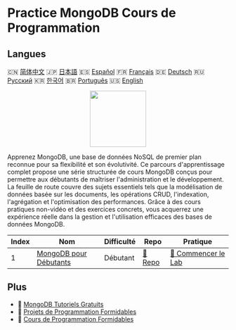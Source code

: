 # Practice MongoDB Cours de Programmation

## Langues

🇨🇳 [简体中文](README_zh.md) 🇯🇵 [日本語](README_ja.md) 🇪🇸 [Español](README_es.md) 🇫🇷 [Français](README_fr.md) 🇩🇪 [Deutsch](README_de.md) 🇷🇺 [Русский](README_ru.md) 🇰🇷 [한국어](README_ko.md) 🇧🇷 [Português](README_pt.md) 🇺🇸 [English](README.md) 

<div align="center">
<img width="128px" src="https://file.labex.io/path/iL7seSYd8jLs.png">
</div>

Apprenez MongoDB, une base de données NoSQL de premier plan reconnue pour sa flexibilité et son évolutivité. Ce parcours d'apprentissage complet propose une série structurée de cours MongoDB conçus pour permettre aux débutants de maîtriser l'administration et le développement. La feuille de route couvre des sujets essentiels tels que la modélisation de données basée sur les documents, les opérations CRUD, l'indexation, l'agrégation et l'optimisation des performances. Grâce à des cours pratiques non-vidéo et des exercices concrets, vous acquerrez une expérience réelle dans la gestion et l'utilisation efficaces des bases de données MongoDB.

|   Index | Nom                                                                         | Difficulté   | Repo                                                           | Pratique                                                                 |
|---------|-----------------------------------------------------------------------------|--------------|----------------------------------------------------------------|--------------------------------------------------------------------------|
|       1 | [MongoDB pour Débutants](https://labex.io/fr/courses/mongodb-for-beginners) | Débutant     | [🔗 Repo](https://github.com/labex-labs/mongodb-for-beginners) | [🚀 Commencer le Lab](https://labex.io/fr/courses/mongodb-for-beginners) |

## Plus

- 🔗 [MongoDB Tutoriels Gratuits](https://github.com/labex-labs/mongodb-free-tutorials)
- 🔗 [Projets de Programmation Formidables](https://github.com/labex-labs/awesome-programming-projects)
- 🔗 [Cours de Programmation Formidables](https://github.com/labex-labs/awesome-programming-courses)

